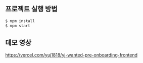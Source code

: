 ## 프로젝트 실행 방법

```bash
$ npm install
$ npm start
```

## 데모 영상
https://vercel.com/yuj1818/yj-wanted-pre-onboarding-frontend